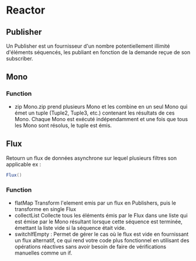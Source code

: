 # Reactor
## Publisher
Un Publisher est un fournisseur d'un nombre potentiellement illimité d'éléments séquencés, les publiant en fonction de la demande reçue de son subscriber.



## Mono

### Function
- zip
Mono.zip prend plusieurs Mono et les combine en un seul Mono qui émet un tuple (Tuple2, Tuple3, etc.) contenant les résultats de ces Mono. Chaque Mono est exécuté indépendamment et une fois que tous les Mono sont résolus, le tuple est émis.





## Flux
Retourn un flux de données asynchrone sur lequel plusieurs filtres son applicable 
ex :
```java
Flux()
```

### Function
- flatMap
Transform l'element emis par un flux en Publishers, puis le transforme en single Flux
- collectList
Collecte tous les éléments émis par le Flux dans une liste qui est émise par le Mono résultant lorsque cette séquence est terminée, émettant la liste vide si la séquence était vide.
- switchIfEmpty :
Permet de gérer le cas où le flux est vide en fournissant un flux alternatif, ce qui rend votre code plus fonctionnel en utilisant des opérations réactives sans avoir besoin de faire de vérifications manuelles comme un if.